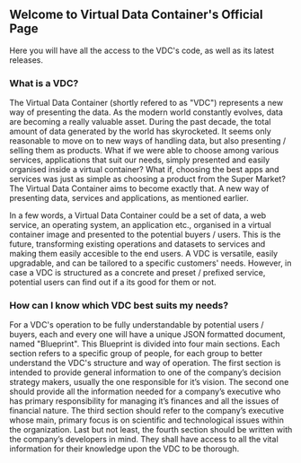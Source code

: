 
## Welcome to Virtual Data Container's Official Page

Here you will have all the access to the VDC's code, as well as its latest releases.

### What is a VDC?
The Virtual Data Container (shortly refered to as "VDC") represents a new way of presenting the data. As the modern world constantly evolves, data are becoming a really valuable asset. During the past decade, the total amount of data generated by the world has skyrocketed. It seems only reasonable to move on to new ways of handling data, but also presenting / selling them as products. What if we were able to choose among various services, applications that suit our needs, simply presented and easily organised inside a  virtual container? What if, choosing the best apps and services was just as simple as choosing a product from the Super Market? The Virtual Data Container aims to become exactly that. A new way of presenting data, services and applications, as mentioned earlier.

In a few words, a Virtual Data Container could be a set of data, a web service, an operating system, an application etc., organised in a virtual container image and presented to the potential buyers / users. This is the future, transforming existing operations and datasets to services and making them easily accesible to the end users. A VDC is versatile, easily upgradable, and can be tailored to a specific customers' needs. However, in case a VDC is structured as a concrete and preset / prefixed service, potential users can find out if a its good for them or not.

### How can I know which VDC best suits my needs?
For a VDC's operation to be fully understandable by potential users / buyers, each and every one will have a unique JSON formatted document, named "Blueprint". This Blueprint is divided into four main sections. Each section refers to a specific group of people, for each group to better understand the VDC's structure and way of operation. The first section is intended to provide general information to one of the company’s decision strategy makers, usually the one responsible for it’s vision. The second one should provide all the information needed for a company’s executive who has primary responsibility for managing it’s finances and all the issues of financial nature. The third section should refer to the company’s executive whose main, primary focus is on scientific and technological issues within the organization. Last but not least, the fourth section should be written with the company’s developers in mind. They shall have access to all the vital information for their knowledge upon the VDC to be thorough.

